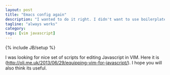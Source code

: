 ```yaml
---
layout: post
title: "Emacs config again"
description: "I wanted to do it right. I didn't want to use boilerplates or fast solutions. Lets see what came of it."
tagline: "always works"
category: 
tags: [vim javascript]
---
```

{% include JB/setup %}

I was looking for nice set of scripts for editing Javascript in VIM.
Here it is (http://oli.me.uk/2013/06/29/equipping-vim-for-javascript/). I hope you 
will also think its useful.
